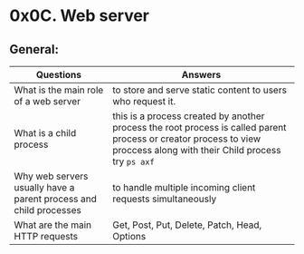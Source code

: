 # 0x0C. Web server

## General:

| Questions | Answers |
| --- | ---- |
| What is the main role of a web server | to store and serve static content to users who request it. |
| What is a child process | this is a process created by another process the root process is called parent process or creator process to view proccess along with their Child process try `ps axf` | 
| Why web servers usually have a parent process and child processes | to handle multiple incoming client requests simultaneously |
| What are the main HTTP requests | Get, Post, Put, Delete, Patch, Head, Options |
